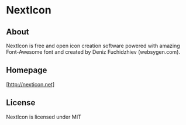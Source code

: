 # NextIcon

## About
NextIcon is free and open icon creation software powered with amazing Font-Awesome font and created by Deniz Fuchidzhiev (websygen.com).

## Homepage

[http://nexticon.net]

## License

NextIcon is licensed under MIT

   [1]: http://websygen.com
   [2]: http://nexticon.net